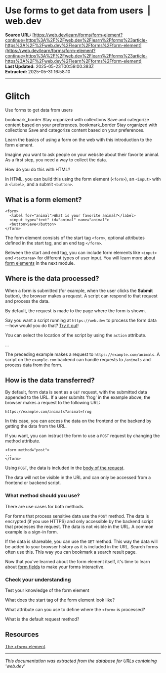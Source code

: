 # Use forms to get data from users  |  web.dev

**Source URL:** [https://web.dev/learn/forms/form-element?continue=https%3A%2F%2Fweb.dev%2Flearn%2Fforms%23article-https%3A%2F%2Fweb.dev%2Flearn%2Fforms%2Fform-element](https://web.dev/learn/forms/form-element?continue=https%3A%2F%2Fweb.dev%2Flearn%2Fforms%23article-https%3A%2F%2Fweb.dev%2Flearn%2Fforms%2Fform-element)  
**Last Updated:** 2025-05-23T00:59:00.383Z  
**Extracted:** 2025-05-31 16:58:10

---

# Glitch

Use forms to get data from users

bookmark\_border Stay organized with collections Save and categorize content based on your preferences. bookmark\_border Stay organized with collections Save and categorize content based on your preferences.

Learn the basics of using a form on the web with this introduction to the form element.

Imagine you want to ask people on your website about their favorite animal. As a first step, you need a way to collect the data.

How do you do this with HTML?

In HTML, you can build this using the form element (`<form>`), an `<input>` with a `<label>`, and a submit `<button>`.

## What is a form element?

```
<form>
  <label for="animal">What is your favorite animal?</label>
  <input type="text" id="animal" name="animal">
  <button>Save</button>
</form>
```

The form element consists of the start tag `<form>`, optional attributes defined in the start tag, and an end tag `</form>`.

Between the start and end tag, you can include form elements like `<input>` and `<textarea>` for different types of user input. You will learn more about [form elements](https://web.dev/learn/forms/form-fields) in the next module.

## Where is the data processed?

When a form is submitted (for example, when the user clicks the **Submit** button), the browser makes a request. A script can respond to that request and process the data.

By default, the request is made to the page where the form is shown.

Say you want a script running at `https://web.dev` to process the form data—how would you do that? [Try it out](https://codepen.io/web-dot-dev/pen/fbf90faccc7a22e208c2a507f33be598?editors=1100)!

You can select the location of the script by using the `action` attribute.

<form action="https://example.com/animals">
...
</form>

The preceding example makes a request to `https://example.com/animals`. A script on the `example.com` backend can handle requests to `/animals` and process data from the form.

## How is the data transferred?

By default, form data is sent as a `GET` request, with the submitted data appended to the URL. If a user submits 'frog' in the example above, the browser makes a request to the following URL:

```
https://example.com/animals?animal=frog
```

In this case, you can access the data on the frontend or the backend by getting the data from the URL.

If you want, you can instruct the form to use a `POST` request by changing the method attribute.

```
<form method="post">
...
</form>
```

Using `POST`, the data is included in the [body of the request](https://developer.mozilla.org/docs/Web/HTTP/Methods/POST#example).

The data will not be visible in the URL and can only be accessed from a frontend or backend script.

### What method should you use?

There are use cases for both methods.

For forms that process sensitive data use the `POST` method. The data is encrypted (if you use HTTPS) and only accessible by the backend script that processes the request. The data is not visible in the URL. A common example is a sign-in form.

If the data is shareable, you can use the `GET` method. This way the data will be added to your browser history as it is included in the URL. Search forms often use this. This way you can bookmark a search result page.

Now that you've learned about the form element itself, it's time to learn about [form fields](https://web.dev/learn/forms/form-fields) to make your forms interactive.

### Check your understanding

Test your knowledge of the form element

What does the start tag of the form element look like?

What attribute can you use to define where the `<form>` is processed?

What is the default request method?

## Resources

[The `<form>` element](https://developer.mozilla.org/docs/Web/HTML/Element/form).

---

*This documentation was extracted from the database for URLs containing 'web.dev'*
